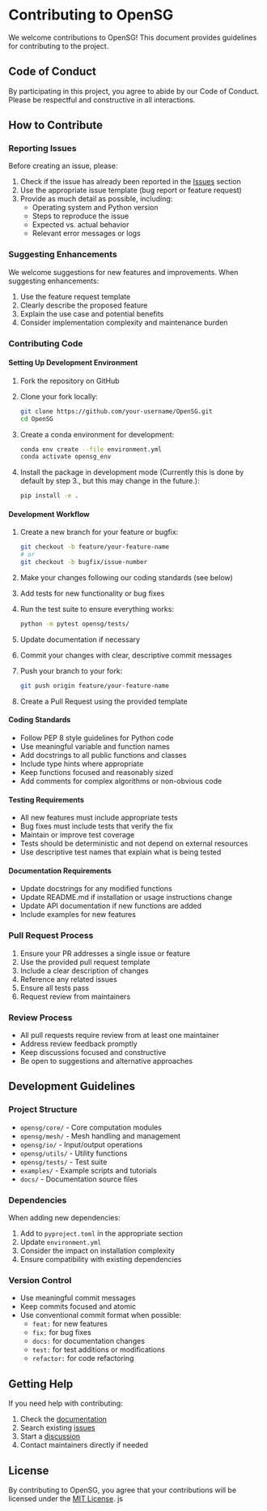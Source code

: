 # Contributing to OpenSG

We welcome contributions to OpenSG! This document provides guidelines for contributing to the project.

## Code of Conduct

By participating in this project, you agree to abide by our Code of Conduct. Please be respectful and constructive in all interactions.

## How to Contribute

### Reporting Issues

Before creating an issue, please:

1. Check if the issue has already been reported in the [Issues](https://github.com/wenbinyugroup/OpenSG/issues) section
2. Use the appropriate issue template (bug report or feature request)
3. Provide as much detail as possible, including:
   - Operating system and Python version
   - Steps to reproduce the issue
   - Expected vs. actual behavior
   - Relevant error messages or logs

### Suggesting Enhancements

We welcome suggestions for new features and improvements. When suggesting enhancements:

1. Use the feature request template
2. Clearly describe the proposed feature
3. Explain the use case and potential benefits
4. Consider implementation complexity and maintenance burden

### Contributing Code

#### Setting Up Development Environment

1. Fork the repository on GitHub
2. Clone your fork locally:
   ```bash
   git clone https://github.com/your-username/OpenSG.git
   cd OpenSG
   ```

3. Create a conda environment for development:
   ```bash
   conda env create --file environment.yml
   conda activate opensg_env
   ```

4. Install the package in development mode (Currently this is done by default by step 3., but this may change in the future.):
   ```bash
   pip install -e .
   ```

#### Development Workflow

1. Create a new branch for your feature or bugfix:
   ```bash
   git checkout -b feature/your-feature-name
   # or
   git checkout -b bugfix/issue-number
   ```

2. Make your changes following our coding standards (see below)

3. Add tests for new functionality or bug fixes

4. Run the test suite to ensure everything works:
   ```bash
   python -m pytest opensg/tests/
   ```

5. Update documentation if necessary

6. Commit your changes with clear, descriptive commit messages

7. Push your branch to your fork:
   ```bash
   git push origin feature/your-feature-name
   ```

8. Create a Pull Request using the provided template

#### Coding Standards

- Follow PEP 8 style guidelines for Python code
- Use meaningful variable and function names
- Add docstrings to all public functions and classes
- Include type hints where appropriate
- Keep functions focused and reasonably sized
- Add comments for complex algorithms or non-obvious code

#### Testing Requirements

- All new features must include appropriate tests
- Bug fixes must include tests that verify the fix
- Maintain or improve test coverage
- Tests should be deterministic and not depend on external resources
- Use descriptive test names that explain what is being tested

#### Documentation Requirements

- Update docstrings for any modified functions
- Update README.md if installation or usage instructions change
- Update API documentation if new functions are added
- Include examples for new features

### Pull Request Process

1. Ensure your PR addresses a single issue or feature
2. Use the provided pull request template
3. Include a clear description of changes
4. Reference any related issues
5. Ensure all tests pass
6. Request review from maintainers

### Review Process

- All pull requests require review from at least one maintainer
- Address review feedback promptly
- Keep discussions focused and constructive
- Be open to suggestions and alternative approaches

## Development Guidelines

### Project Structure

- `opensg/core/` - Core computation modules
- `opensg/mesh/` - Mesh handling and management
- `opensg/io/` - Input/output operations
- `opensg/utils/` - Utility functions
- `opensg/tests/` - Test suite
- `examples/` - Example scripts and tutorials
- `docs/` - Documentation source files

### Dependencies

When adding new dependencies:

1. Add to `pyproject.toml` in the appropriate section
2. Update `environment.yml`
3. Consider the impact on installation complexity
4. Ensure compatibility with existing dependencies

### Version Control

- Use meaningful commit messages
- Keep commits focused and atomic
- Use conventional commit format when possible:
  - `feat:` for new features
  - `fix:` for bug fixes
  - `docs:` for documentation changes
  - `test:` for test additions or modifications
  - `refactor:` for code refactoring

## Getting Help

If you need help with contributing:

1. Check the [documentation](https://wenbinyugroup.github.io/OpenSG/)
2. Search existing [issues](https://github.com/wenbinyugroup/OpenSG/issues)
3. Start a [discussion](https://github.com/wenbinyugroup/OpenSG/discussions)
4. Contact maintainers directly if needed

## License

By contributing to OpenSG, you agree that your contributions will be licensed under the [MIT License](LICENSE).
js

